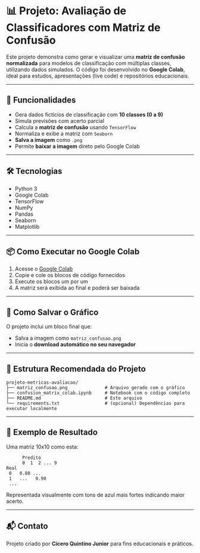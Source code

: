 # 📊 Projeto: Avaliação de Classificadores com Matriz de Confusão

Este projeto demonstra como gerar e visualizar uma **matriz de confusão normalizada** para modelos de classificação com múltiplas classes, utilizando dados simulados. O código foi desenvolvido no **Google Colab**, ideal para estudos, apresentações (live code) e repositórios educacionais.

---

## 🚀 Funcionalidades

- Gera dados fictícios de classificação com **10 classes (0 a 9)**
- Simula previsões com acerto parcial
- Calcula a **matriz de confusão** usando `TensorFlow`
- Normaliza e exibe a matriz com `Seaborn`
- **Salva a imagem** como `.png`
- Permite **baixar a imagem** direto pelo Google Colab

---

## 🛠️ Tecnologias

- Python 3
- Google Colab
- TensorFlow
- NumPy
- Pandas
- Seaborn
- Matplotlib

---

## 📦 Como Executar no Google Colab

1. Acesse o [Google Colab](https://colab.research.google.com/)
2. Copie e cole os blocos de código fornecidos
3. Execute os blocos um por um
4. A matriz será exibida ao final e poderá ser baixada

---

## 💾 Como Salvar o Gráfico

O projeto inclui um bloco final que:

- Salva a imagem como `matriz_confusao.png`
- Inicia o **download automático no seu navegador**

---

## 📁 Estrutura Recomendada do Projeto

```
projeto-metricas-avaliacao/
├── matriz_confusao.png              # Arquivo gerado com o gráfico
├── confusion_matrix_colab.ipynb     # Notebook com o código completo
├── README.md                        # Este arquivo
└── requirements.txt                 # (opcional) Dependências para executar localmente
```

---

## 🧪 Exemplo de Resultado

Uma matriz 10x10 como esta:

```
      Predito
      0  1  2 ... 9
Real
 0   0.80 ...
 1   ...   0.90
 ...
```

Representada visualmente com tons de azul mais fortes indicando maior acerto.

---

## 📬 Contato

Projeto criado por **Cícero Quintino Junior** para fins educacionais e práticos.
